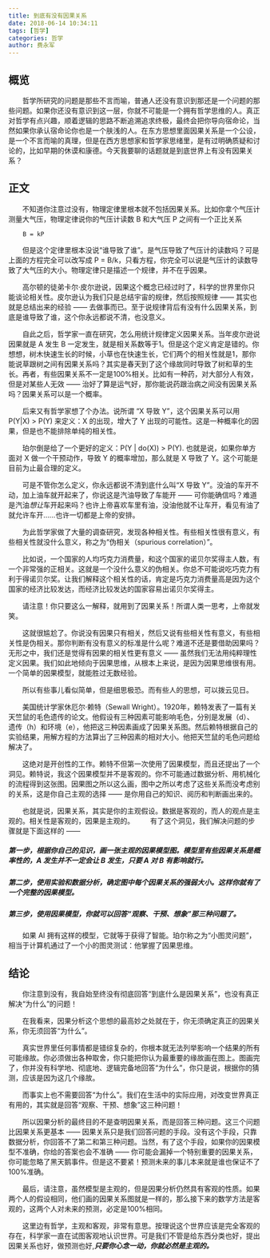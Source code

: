 ```yaml
---
title: 到底有没有因果关系
date: 2018-06-14 10:34:11
tags: [哲学]
categories: 哲学
author: 费永军
---
```

## 概览
&emsp;&emsp;哲学所研究的问题是那些不言而喻，普通人还没有意识到那还是一个问题的那些问题。如果你还没有意识到这一层，你就不可能是一个拥有哲学思维的人。真正对哲学有点兴趣，顺着逻辑的思路不断追溯追求终极，最终会把你导向宿命论，当然如果你承认宿命论你也是一个肤浅的人。在东方思想里面因果关系是一个公设，是一个不言而喻的真理，但是在西方思想家和哲学家思绪里，是有过明确质疑和讨论的，比如早期的休谟和康德。今天我要聊的话题就是到底世界上有没有因果关系？
## 正文
&emsp;&emsp;不知道你注意过没有，物理定律里根本就不包括因果关系。比如你拿个气压计测量大气压，物理定律说你的气压计读数 B 和大气压 P 之间有一个正比关系

        B = kP

&emsp;&emsp;但是这个定律里根本没说“谁导致了谁”。是气压导致了气压计的读数吗？可是上面的方程完全可以改写成 P = B/k，只看方程，你完全可以说是气压计的读数导致了大气压的大小。物理定律只是描述一个规律，并不在乎因果。

&emsp;&emsp;高尔顿的徒弟卡尔·皮尔逊说，因果这个概念已经过时了，科学的世界里你只能谈论相关性。皮尔逊认为我们只是总结宇宙的规律，然后按照规律 —— 其实也就是总结出来的经验 —— 去做事而已。至于说规律背后有没有什么因果关系，到底是谁导致了谁，这个你永远都说不清，也没意义。

&emsp;&emsp;自此之后，哲学家一直在研究，怎么用统计规律定义因果关系。当年皮尔逊说因果就是 A 发生 B 一定发生，就是相关系数等于1。但是这个定义肯定是错的。你想想，树木快速生长的时候，小草也在快速生长，它们两个的相关性就是1，那你能说草跟树之间有因果关系吗？其实是春天到了这个缘故同时导致了树和草的生长。再者，有些因果关系不一定是100%相关。比如有一种药，对大部分人有效，但是对某些人无效 —— 治好了算是运气好，那你能说药跟治病之间没有因果关系吗？因果关系可以是一个概率。

&emsp;&emsp;后来又有哲学家想了个办法。说所谓 “X 导致 Y”，这个因果关系可以用 P(Y|X) > P(Y) 来定义：X 的出现，增大了 Y 出现的可能性。这是一种概率化的因果，但是也不能排除单纯的相关性。

&emsp;&emsp;珀尔倒是给了一个更好的定义：P(Y | do(X)) > P(Y). 也就是说，如果你单方面对 X 做一个干预动作，导致 Y 的概率增加，那么就是 X 导致了 Y。这个可能是目前为止最合理的定义。

&emsp;&emsp;可是不管你怎么定义，你永远都说不清到底什么叫“X 导致 Y”。没油的车开不动，加上油车就开起来了，你说这是汽油导致了车能开 —— 可你能确信吗？难道是汽油*想让*车开起来吗？也许上帝喜欢车里有油，没油他就不让车开，看见有油了就允许车开……也许一切都是上帝的安排。

&emsp;&emsp;为此哲学家做了大量的调查研究，发现各种相关性。有些相关性很有意义，有些相关性就没什么意义，称之为“伪相关（spurious correlation）”。

&emsp;&emsp;比如说，一个国家的人均巧克力消费量，和这个国家的诺贝尔奖得主人数，有一个非常强的正相关。这就是一个没什么意义的伪相关。你总不可能说吃巧克力有利于得诺贝尔奖。让我们解释这个相关性的话，肯定是巧克力消费量高是因为这个国家的经济比较发达，而经济比较发达的国家容易出诺贝尔奖得主。

&emsp;&emsp;请注意！你只要这么一解释，就用到了因果关系！所谓人类一思考，上帝就发笑。

&emsp;&emsp;这就很尴尬了。你说没有因果只有相关，然后又说有些相关性有意义，有些相关性是伪相关。那你判断有没有意义的标准是什么呢？难道不还是要借助因果吗？无形之中，我们还是觉得有因果的相关性更有意义 —— 虽然我们无法用纯粹理性定义因果。我们如此地倾向于因果思维，从根本上来说，是因为因果思维很有用。一个简单的因果模型，就能胜过无数经验。

&emsp;&emsp;所以有些事儿看似简单，但是细思极恐。而有些人的思想，可以拨云见日。

&emsp;&emsp;美国统计学家休厄尔·赖特（Sewall Wright）。1920年，赖特发表了一篇有关天竺鼠的毛色遗传的论文。他假设有三种因素可能影响毛色，分别是发展（d）、遗传（h）和环境（e），他把这三种因素画成了因果关系图。然后赖特根据自己的实验结果，用解方程的方法算出了三种因素的相对大小。他把天竺鼠的毛色问题给解决了。

&emsp;&emsp;这绝对是开创性的工作。赖特不但第一次使用了因果模型，而且还提出了一个洞见。赖特说，我这个因果模型并不是客观的。你不可能通过数据分析、用机械化的流程得到这张图。因果图之所以这么画，图中之所以考虑了这些关系而没考虑别的关系，这是你自己主观的选择 —— 是你用自己的知识、阅历和判断画出来的。

&emsp;&emsp;也就是说，因果关系，其实是你的主观假设。数据是客观的，而人的观点是主观的。相关性是客观的，因果是主观的。
&emsp;&emsp;有了这个洞见，我们解决问题的步骤就是下面这样的 ——
##### 第一步，根据你自己的见识，画一张主观的因果模型图。模型里有些因果关系是概率性的，A 发生并不一定会让 B 发生，只要 A 对 B 有影响就行。
##### 第二步，使用实验和数据分析，确定图中每个因果关系的强弱大小。这样你就有了一个完整的因果模型。
##### 第三步，使用因果模型，你就可以回答“观察、干预、想象”那三种问题了。
&emsp;&emsp;如果 AI 拥有这样的模型，它就等于获得了智能。珀尔称之为“小图灵问题”，相当于计算机通过了一个小的图灵测试：他掌握了因果思维。

## 结论

&emsp;&emsp;你注意到没有，我自始至终没有彻底回答“到底什么是因果关系”，也没有真正解决“为什么”的问题！

&emsp;&emsp;在我看来，因果分析这个思想的最高妙之处就在于，你无须确定真正的因果关系，你无须回答“为什么”。

&emsp;&emsp;真实世界里任何事情都是错综复杂的，你根本就无法列举影响一个结果的所有可能缘故。你必须做出各种取舍，你只能把你认为最重要的缘故画在图上。图画完了，你并没有科学地、彻底地、逻辑完备地回答“为什么”，你只是说，根据你的猜测，应该是因为这几个缘故。

&emsp;&emsp;而事实上也不需要回答“为什么”。我们在生活中的实际应用，对改变世界真正有用的，其实就是回答“观察、干预、想象”这三种问题！

&emsp;&emsp;所以因果分析的最终目的不是查明因果关系，而是回答三种问题。这三个问题比因果关系更基本 —— 因果关系只是我们回答问题的手段。没有这个手段，只靠数据分析，你回答不了第二和第三种问题。当然，有了这个手段，如果你的因果模型不准确，你给的答案也会不准确 —— 你可能会漏掉一个特别重要的因果关系，你可能忽略了黑天鹅事件。但是这不要紧！预测未来的事儿本来就是谁也保证不了100%准确。

&emsp;&emsp;最后，请注意，虽然模型是主观的，但是因果分析仍然具有客观的性质。如果两个人的假设相同，他们画的因果关系图就是一样的，那么接下来的数学方法是客观的，这两个人对未来的预测，必定是100%相同。

&emsp;&emsp;这里边有哲学，主观和客观，非常有意思。按理说这个世界应该是完全客观的存在，科学家一直在试图客观地认识世界。可是我们不管是给东西分类也好，提出因果关系也好，做预测也好,***只要你心念一动，你就必然是主观的。***
